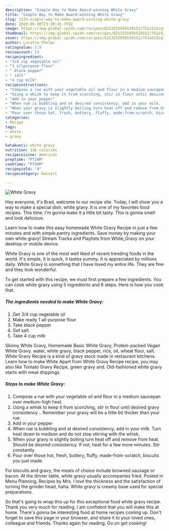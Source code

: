 ```yaml
---
description: "Simple Way to Make Award-winning White Gravy"
title: "Simple Way to Make Award-winning White Gravy"
slug: 1133-simple-way-to-make-award-winning-white-gravy
date: 2020-05-30T23:30:41.759Z
image: https://img-global.cpcdn.com/recipes/6213255956529152/751x532cq70/white-gravy-recipe-main-photo.jpg
thumbnail: https://img-global.cpcdn.com/recipes/6213255956529152/751x532cq70/white-gravy-recipe-main-photo.jpg
cover: https://img-global.cpcdn.com/recipes/6213255956529152/751x532cq70/white-gravy-recipe-main-photo.jpg
author: Loretta Phelps
ratingvalue: 3.9
reviewcount: 13
recipeingredient:
- "3/4 cup vegetable oil"
- "1 allpurpose flour"
- " black pepper"
- " salt"
- "4 cup milk"
recipeinstructions:
- "Compose a rue with your vegetable oil and flour in a medium saucepan over medium-high heat."
- "Using a whisk to keep it from scorching, stir in flour until desired gravy consistency .. Remember  your gravy will be a little bit thicker than your rue."
- "Add in your pepper"
- "When rue is bubbling and at desired consistency, add in your milk.  Turn heat down to medium and do not stop stirring with the whisk."
- "When your gravy is slightly boiling turn heat off and remove from heat.  Should be desired consistency. If not, heat for a few more minutes. Stir constantly"
- "Pour over those hot, fresh, buttery, fluffy, made-from-scratch, biscuits you just made."
categories:
- Recipe
tags:
- white
- gravy

katakunci: white gravy 
nutrition: 136 calories
recipecuisine: American
preptime: "PT24M"
cooktime: "PT49M"
recipeyield: "4"
recipecategory: Dessert

---
```



![White Gravy](https://img-global.cpcdn.com/recipes/6213255956529152/751x532cq70/white-gravy-recipe-main-photo.jpg)

Hey everyone, it's Brad, welcome to our recipe site. Today, I will show you a way to make a special dish, white gravy. It is one of my favorites food recipes. This time, I'm gonna make it a little bit tasty. This is gonna smell and look delicious.

Learn how to make this easy homemade White Gravy Recipe in just a few minutes and with simple pantry ingredients. Save money by making your own white gravy! Stream Tracks and Playlists from White_Gravy on your desktop or mobile device.

White Gravy is one of the most well liked of recent trending foods in the world. It's simple, it is quick, it tastes yummy. It is appreciated by millions daily. White Gravy is something that I have loved my entire life. They are fine and they look wonderful.


To get started with this recipe, we must first prepare a few ingredients. You can cook white gravy using 5 ingredients and 6 steps. Here is how you cook that.

<!--inarticleads1-->

##### The ingredients needed to make White Gravy:

1. Get 3/4 cup vegetable oil
1. Make ready 1 all-purpose flour
1. Take  black pepper
1. Get  salt
1. Take 4 cup milk


Skinny White Gravy, Homemade Basic White Gravy, Protein-packed Vegan White Gravy. water, white gravy, black pepper, rice, oil, wheat flour, salt. White Gravy Recipe is a kind of gravy stock made in restaurant kitchens. Learn how to make White Apart from White Gravy Recipe recipe, you may also like Tomato Gravy Recipe, green gravy and. Old-fashioned white gravy starts with meat drippings. 

<!--inarticleads2-->

##### Steps to make White Gravy:

1. Compose a rue with your vegetable oil and flour in a medium saucepan over medium-high heat.
1. Using a whisk to keep it from scorching, stir in flour until desired gravy consistency .. Remember  your gravy will be a little bit thicker than your rue.
1. Add in your pepper
1. When rue is bubbling and at desired consistency, add in your milk.  Turn heat down to medium and do not stop stirring with the whisk.
1. When your gravy is slightly boiling turn heat off and remove from heat.  Should be desired consistency. If not, heat for a few more minutes. Stir constantly
1. Pour over those hot, fresh, buttery, fluffy, made-from-scratch, biscuits you just made.


For biscuits and gravy, the meats of choice include browned sausage or bacon. At the dinner table, white gravy usually accompanies fried. Posted in Menu Planning, Recipes by Mrs. I love the thickness and the satisfaction of turning the grinder head, haha. White gravy is creamy base used for special preparations. 

So that's going to wrap this up for this exceptional food white gravy recipe. Thank you very much for reading. I am confident that you will make this at home. There's gonna be interesting food at home recipes coming up. Don't forget to save this page in your browser, and share it to your loved ones, colleague and friends. Thanks again for reading. Go on get cooking!
